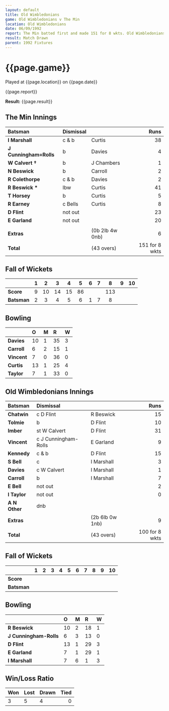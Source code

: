 ```yaml
---
layout: default
title: Old Wimbledonians
game: Old Wimbledonians v The Min
location: Old Wimbledonians
date: 06/09/1992
report: The Min batted first and made 151 for 8 wkts. Old Wimbledonians replied with 100 for 8 wkts
result: Match Drawn
parent: 1992 Fixtures
---
```


# {{page.game}}

Played at {{page.location}} on {{page.date}}

{{page.report}}

**Result:** {{page.result}}

## The Min Innings

| Batsman | Dismissal |  | Runs |
|:---|:---|---|---:|
| **I Marshall** | c & b | Curtis | 38 | 
| **J Cunningham=Rolls** | b | Davies | 4 | 
| **W Calvert &#8224;** | b | J Chambers | 1 | 
| **N Beswick** | b | Carroll | 2 | 
| **R Colethorpe** | c & b | Davies | 2 | 
| **R Beswick &#42;** | lbw | Curtis | 41 | 
| **T Horsey** | b | Curtis | 5 | 
| **R Earney** | c Bells | Curtis | 8 | 
| **D Flint** | not out |  | 23 | 
| **E Garland** | not out |  | 20 | 
|  |  |  |  |
| **Extras** | | (0b 2lb 4w 0nb) | 6 | 
| **Total** | | (43 overs) | 151 for 8 wkts | 

## Fall of Wickets

| | 1 | 2 | 3 | 4 | 5 | 6 | 7 | 8 | 9 | 10 |
|---|:---:|:---:|:---:|:---:|:---:|:---:|:---:|:---:|:---:|:---:|
| **Score** | 9 | 10 | 14 | 15 | 86 |  |  | 113 |  |  |
| **Batsman** | 2 | 3 | 4 | 5 | 6 | 1 | 7 | 8 |  |  |

## Bowling

| | O | M | R | W |
|---|:---|:---|:---|:---|
| **Davies** | 10 | 1 | 35 | 3 |
| **Carroll** | 6 | 2 | 15 | 1 |
| **Vincent** | 7 | 0 | 36 | 0 |
| **Curtis** | 13 | 1 | 25 | 4 |
| **Taylor** | 7 | 1 | 33 | 0 | 

## Old Wimbledonians Innings

| Batsman | Dismissal |  | Runs |
|:---|:---|---|---:|
| **Chatwin** | c D Flint | R Beswick | 15 | 
| **Tolmie** | b | D Flint | 10 | 
| **Imber** | st W Calvert | D Flint | 31 | 
| **Vincent** | c J Cunningham-Rolls | E Garland| 9 | 
| **Kennedy** | c & b | D Flint | 15 | 
| **S Bell** | c | I Marshall | 3 |
| **Davies** | c W Calvert | I Marshall | 1 | 
| **Carroll** | b | I Marshall | 7 |
| **E Bell** | not out |  | 2 | 
| **I Taylor** | not out |  | 0 | 
| **A N Other** | dnb |  |  |
| **Extras** | | (2b 6lb 0w 1nb) | 9 | 
| **Total** | | (43 overs) | 100 for 8 wkts | 

## Fall of Wickets

| | 1 | 2 | 3 | 4 | 5 | 6 | 7 | 8 | 9 | 10 |
|---|:---:|:---:|:---:|:---:|:---:|:---:|:---:|:---:|:---:|:---:|
| **Score** |  |  |  |  |  |  |  |  |  |  |
| **Batsman** |  |  |  |  |  |  |  |  |  |  |

## Bowling

| | O | M | R | W |
|---|:---|:---|:---|:---|
| **R Beswick** | 10 | 2 | 18 | 1 | 
| **J Cunningham-Rolls** | 6 | 3 | 13 | 0 | 
| **D Flint** | 13 | 1 | 29 | 3 | 
| **E Garland** | 7 | 1 | 29 | 1 | 
| **I Marshall** | 7 | 6 | 1 | 3 |

## Win/Loss Ratio

| Won | Lost | Drawn | Tied |
|:---|:---|:---|---:|
| 3 | 5 | 4 | 0 |
